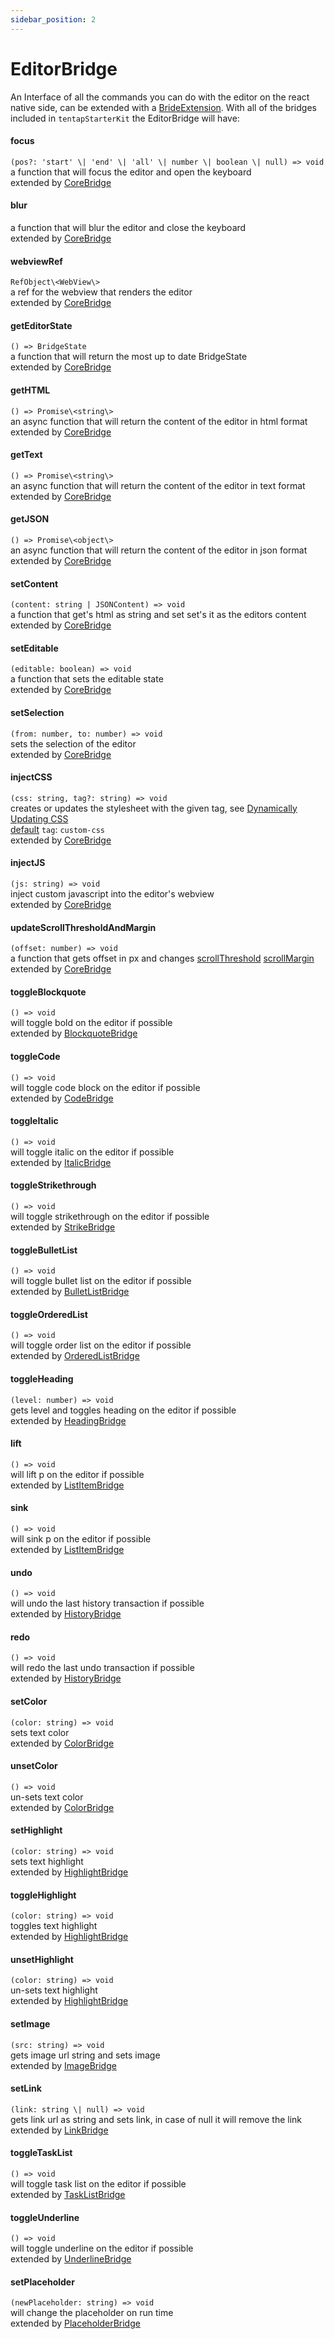 ```yaml
---
sidebar_position: 2
---
```


# EditorBridge

An Interface of all the commands you can do with the editor on the react native side, can be extended with a [BrideExtension](./BridgeExtensions.md). With all of the bridges included in `tentapStarterKit` the EditorBridge will have:

#### focus

`(pos?: 'start' \| 'end' \| 'all' \| number \| boolean \| null) => void`<br />
a function that will focus the editor and open the keyboard <br /> extended by [CoreBridge](./BridgeExtensions#coreextension)

#### blur

a function that will blur the editor and close the keyboard <br /> extended by [CoreBridge](./BridgeExtensions#coreextension)

#### webviewRef

`RefObject\<WebView\>`<br />
a ref for the webview that renders the editor <br /> extended by [CoreBridge](./BridgeExtensions#coreextension)

#### getEditorState

`() => BridgeState`<br />
a function that will return the most up to date BridgeState <br /> extended by [CoreBridge](./BridgeExtensions#coreextension)

#### getHTML

`() => Promise\<string\>`<br />
an async function that will return the content of the editor in html format <br /> extended by [CoreBridge](./BridgeExtensions#coreextension)

#### getText

`() => Promise\<string\>`<br />
an async function that will return the content of the editor in text format <br /> extended by [CoreBridge](./BridgeExtensions#coreextension)

#### getJSON

`() => Promise\<object\>`<br />
an async function that will return the content of the editor in json format <br /> extended by [CoreBridge](./BridgeExtensions#coreextension)

#### setContent

`(content: string | JSONContent) => void`<br />
a function that get's html as string and set set's it as the editors content <br /> extended by [CoreBridge](./BridgeExtensions#coreextension)

#### setEditable

`(editable: boolean) => void`<br />
a function that sets the editable state <br /> extended by [CoreBridge](./BridgeExtensions#coreextension)

#### setSelection

`(from: number, to: number) => void`<br />
sets the selection of the editor <br /> extended by [CoreBridge](./BridgeExtensions#coreextension)

#### injectCSS

`(css: string, tag?: string) => void`<br />
creates or updates the stylesheet with the given tag, see [Dynamically Updating CSS](../examples/customCss/#dynamically-updating-css) <br /> <u>default</u> `tag`: `custom-css`<br /> extended by [CoreBridge](./BridgeExtensions#coreextension)

#### injectJS

`(js: string) => void`<br />
inject custom javascript into the editor's webview <br /> extended by [CoreBridge](./BridgeExtensions#coreextension)

#### updateScrollThresholdAndMargin

`(offset: number) => void`<br />
a function that gets offset in px and changes [scrollThreshold](https://prosemirror.net/docs/ref/#view.EditorProps.scrollThreshold) [scrollMargin](https://prosemirror.net/docs/ref/#view.EditorProps.scrollMargin) <br /> extended by [CoreBridge](./BridgeExtensions#coreextension)

#### toggleBlockquote

`() => void` <br />will toggle bold on the editor if possible <br /> extended by [BlockquoteBridge](./BridgeExtensions#blockquotebridge)

#### toggleCode

`() => void` <br />will toggle code block on the editor if possible <br /> extended by [CodeBridge](./BridgeExtensions#codebridge)

#### toggleItalic

`() => void` <br />will toggle italic on the editor if possible <br /> extended by [ItalicBridge](./BridgeExtensions#italicbridge)

#### toggleStrikethrough

`() => void` <br />will toggle strikethrough on the editor if possible <br /> extended by [StrikeBridge](./BridgeExtensions#strikebridge)

#### toggleBulletList

`() => void` <br />will toggle bullet list on the editor if possible <br /> extended by [BulletListBridge](./BridgeExtensions#bulletlistbridge)

#### toggleOrderedList

`() => void` <br />will toggle order list on the editor if possible <br /> extended by [OrderedListBridge](./BridgeExtensions#orderedlistbridge)

#### toggleHeading

`(level: number) => void` <br />gets level and toggles heading on the editor if possible <br /> extended by [HeadingBridge](./BridgeExtensions#headingbridge)

#### lift

`() => void` <br />will lift p on the editor if possible <br /> extended by [ListItemBridge](./BridgeExtensions#listitembridge)

#### sink

`() => void` <br />will sink p on the editor if possible <br /> extended by [ListItemBridge](./BridgeExtensions#listitembridge)

#### undo

`() => void` <br />will undo the last history transaction if possible <br /> extended by [HistoryBridge](./BridgeExtensions#historybridge)

#### redo

`() => void` <br />will redo the last undo transaction if possible <br /> extended by [HistoryBridge](./BridgeExtensions#historybridge)

#### setColor

`(color: string) => void` <br />sets text color<br /> extended by [ColorBridge](./BridgeExtensions#colorbridge)

#### unsetColor

`() => void` <br />un-sets text color<br /> extended by [ColorBridge](./BridgeExtensions#colorbridge)

#### setHighlight

`(color: string) => void` <br />sets text highlight<br /> extended by [HighlightBridge](./BridgeExtensions#highlightbridge)

#### toggleHighlight

`(color: string) => void` <br />toggles text highlight<br /> extended by [HighlightBridge](./BridgeExtensions#highlightbridge)

#### unsetHighlight

`(color: string) => void` <br />un-sets text highlight<br /> extended by [HighlightBridge](./BridgeExtensions#highlightbridge)

#### setImage

`(src: string) => void` <br />gets image url string and sets image <br /> extended by [ImageBridge](./BridgeExtensions#imagebridge)

#### setLink

`(link: string \| null) => void` <br />gets link url as string and sets link, in case of null it will remove the link <br /> extended by [LinkBridge](./BridgeExtensions#linkbridge)

#### toggleTaskList

`() => void` <br />will toggle task list on the editor if possible <br /> extended by [TaskListBridge](./BridgeExtensions#tasklistbridge)

#### toggleUnderline

`() => void` <br />will toggle underline on the editor if possible <br /> extended by [UnderlineBridge](./BridgeExtensions#underlinebridge)

#### setPlaceholder

`(newPlaceholder: string) => void` <br />will change the placeholder on run time <br /> extended by [PlaceholderBridge](./BridgeExtensions#placeholderbridge)

<!-- toggleUnderline: () => void; -->
